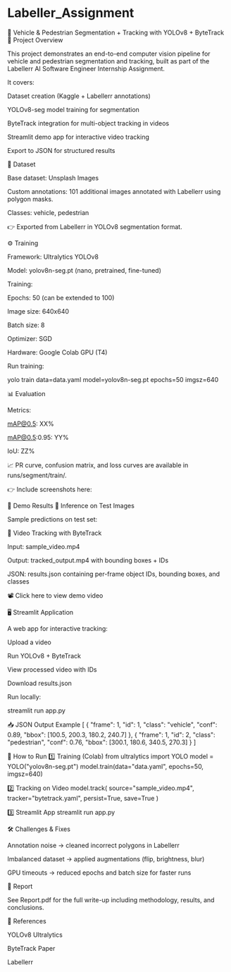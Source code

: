# Labeller_Assignment
🚦 Vehicle & Pedestrian Segmentation + Tracking with YOLOv8 + ByteTrack
📖 Project Overview

This project demonstrates an end-to-end computer vision pipeline for vehicle and pedestrian segmentation and tracking, built as part of the Labellerr AI Software Engineer Internship Assignment.

It covers:

Dataset creation (Kaggle + Labellerr annotations)

YOLOv8-seg model training for segmentation

ByteTrack integration for multi-object tracking in videos

Streamlit demo app for interactive video tracking

Export to JSON for structured results

📂 Dataset

Base dataset: Unsplash Images

Custom annotations: 101 additional images annotated with Labellerr using polygon masks.

Classes: vehicle, pedestrian

👉 Exported from Labellerr in YOLOv8 segmentation format.

⚙️ Training

Framework: Ultralytics YOLOv8

Model: yolov8n-seg.pt (nano, pretrained, fine-tuned)

Training:

Epochs: 50 (can be extended to 100)

Image size: 640x640

Batch size: 8

Optimizer: SGD

Hardware: Google Colab GPU (T4)

Run training:

yolo train data=data.yaml model=yolov8n-seg.pt epochs=50 imgsz=640

📊 Evaluation

Metrics:

mAP@0.5: XX%

mAP@0.5:0.95: YY%

IoU: ZZ%

📈 PR curve, confusion matrix, and loss curves are available in runs/segment/train/.

👉 Include screenshots here:




🎥 Demo Results
🔹 Inference on Test Images

Sample predictions on test set:


🔹 Video Tracking with ByteTrack

Input: sample_video.mp4

Output: tracked_output.mp4 with bounding boxes + IDs

JSON: results.json containing per-frame object IDs, bounding boxes, and classes

📽 Click here to view demo video

🖥 Streamlit Application

A web app for interactive tracking:

Upload a video

Run YOLOv8 + ByteTrack

View processed video with IDs

Download results.json

Run locally:

streamlit run app.py

📥 JSON Output Example
[
  {
    "frame": 1,
    "id": 1,
    "class": "vehicle",
    "conf": 0.89,
    "bbox": [100.5, 200.3, 180.2, 240.7]
  },
  {
    "frame": 1,
    "id": 2,
    "class": "pedestrian",
    "conf": 0.76,
    "bbox": [300.1, 180.6, 340.5, 270.3]
  }
]

🚀 How to Run
1️⃣ Training (Colab)
from ultralytics import YOLO
model = YOLO("yolov8n-seg.pt")
model.train(data="data.yaml", epochs=50, imgsz=640)

2️⃣ Tracking on Video
model.track(
    source="sample_video.mp4",
    tracker="bytetrack.yaml",
    persist=True,
    save=True
)

3️⃣ Streamlit App
streamlit run app.py

🛠 Challenges & Fixes

Annotation noise → cleaned incorrect polygons in Labellerr

Imbalanced dataset → applied augmentations (flip, brightness, blur)

GPU timeouts → reduced epochs and batch size for faster runs

📄 Report

See Report.pdf
 for the full write-up including methodology, results, and conclusions.

📝 References

YOLOv8 Ultralytics

ByteTrack Paper

Labellerr
